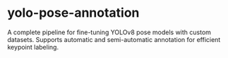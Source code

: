 # yolo-pose-annotation
 A complete pipeline for fine-tuning YOLOv8 pose models with custom datasets. Supports automatic and semi-automatic annotation for efficient keypoint labeling.
